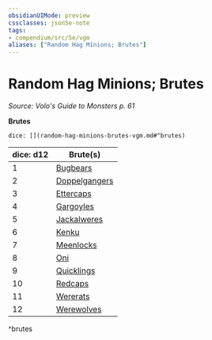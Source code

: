 ```yaml
---
obsidianUIMode: preview
cssclasses: json5e-note
tags:
- compendium/src/5e/vgm
aliases: ["Random Hag Minions; Brutes"]
---
```

# Random Hag Minions; Brutes
*Source: Volo's Guide to Monsters p. 61* 

**Brutes**

`dice: [](random-hag-minions-brutes-vgm.md#^brutes)`

| dice: d12 | Brute(s) |
|-----------|----------|
| 1 | [Bugbears](/3-Mechanics/CLI/bestiary/humanoid/bugbear.md) |
| 2 | [Doppelgangers](/3-Mechanics/CLI/bestiary/monstrosity/doppelganger.md) |
| 3 | [Ettercaps](/3-Mechanics/CLI/bestiary/monstrosity/ettercap.md) |
| 4 | [Gargoyles](/3-Mechanics/CLI/bestiary/elemental/gargoyle.md) |
| 5 | [Jackalweres](/3-Mechanics/CLI/bestiary/humanoid/jackalwere.md) |
| 6 | [Kenku](/3-Mechanics/CLI/bestiary/humanoid/kenku.md) |
| 7 | [Meenlocks](/3-Mechanics/CLI/bestiary/fey/meenlock-mpmm.md) |
| 8 | [Oni](/3-Mechanics/CLI/bestiary/giant/oni.md) |
| 9 | [Quicklings](/3-Mechanics/CLI/bestiary/fey/quickling-mpmm.md) |
| 10 | [Redcaps](/3-Mechanics/CLI/bestiary/fey/redcap-mpmm.md) |
| 11 | [Wererats](/3-Mechanics/CLI/bestiary/humanoid/wererat.md) |
| 12 | [Werewolves](/3-Mechanics/CLI/bestiary/humanoid/werewolf.md) |
^brutes